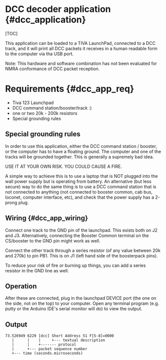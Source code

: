 DCC decoder application {#dcc_application}
=======================

[TOC]

This application can be loaded to a TIVA LaunchPad, connected to a DCC track,
and it will print all DCC packets it receives in a human readable form to the
computer via tha USB port.

Note: This hardware and software combination has not been evaluated for NMRA
conformance of DCC packet reception.

Requirements {#dcc_app_req}
============


- Tiva 123 Launchpad
- DCC command station/booster/track :)
- one or two 20k - 200k resistors
- Special grounding rules

Special grounding rules
-----------------------

In order to use this application, either the DCC command station / booster, or
the computer has to have a floating ground. The computer and one of the tracks
will be grounded together. This is generally a supremely bad idea.

USE IT AT YOUR OWN RISK. YOU COULD CAUSE A FIRE. 

A simple way to achieve this is to use a laptop that is NOT plugged into the
wall power supply but is operating from battery.  An alternative (but less
secure) way to do the same thing is to use a DCC command station that is not
connected to anything (not connected to booster common, cab bus, loconet,
computer interface, etc), and check that the power supply has a 2-prong plug.

Wiring {#dcc_app_wiring}
------

Connect one track to the GND pin of the launchpad. This exists both on J2 and
J3. Alternatively, connecting the Booster Common terminal on the CS/booster to
the GND pin might work as well.

Connect the other track through a series resistor (of any value between 20k and
270k) to pin PB1. This is on J1 (left hand side of the boosterpack pins).

To reduce your risk of fire or burning up things, you can add a series resistor
in the GND line as well.

## Operation

After these are connected, plug in the launchpad DEVICE port (the one on the
side, not on the top) to your computer. Open any terminal program (e.g. putty or
the Arduino IDE's serial monitor will do) to view the output.

## Output

```
73.526949 6229 [dcc] Short Address 51 F[5-8]=0000
   |      |    |     +--- textual description
   |      |    +------- protocol
   |      +--- packet sequence number
   +--- time (seconds.microseconds)
```
